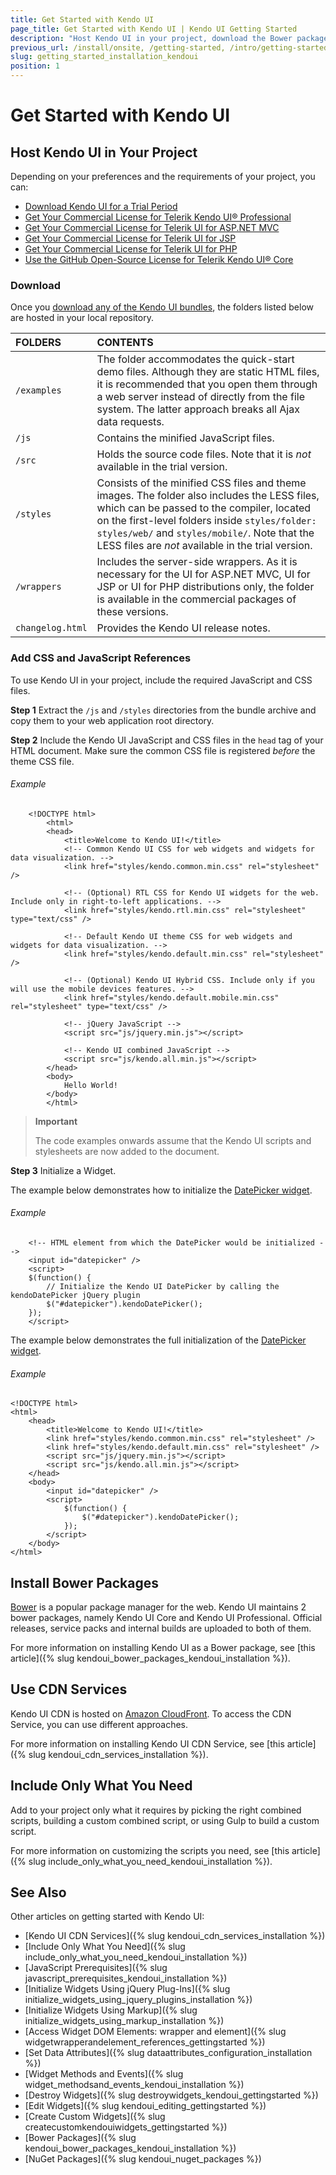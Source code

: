 ```yaml
---
title: Get Started with Kendo UI
page_title: Get Started with Kendo UI | Kendo UI Getting Started
description: "Host Kendo UI in your project, download the Bower packages, or install it by using the CDN services."
previous_url: /install/onsite, /getting-started, /intro/getting-started
slug: getting_started_installation_kendoui
position: 1
---
```


# Get Started with Kendo UI

## Host Kendo UI in Your Project

Depending on your preferences and the requirements of your project, you can:

* [Download Kendo UI for a Trial Period](http://www.telerik.com/download/kendo-ui)
* [Get Your Commercial License for Telerik Kendo UI® Professional](http://www.telerik.com/purchase/kendo-ui)
* [Get Your Commercial License for Telerik UI for ASP.NET MVC](http://www.telerik.com/purchase/aspnet-mvc)
* [Get Your Commercial License for Telerik UI for JSP](http://www.telerik.com/purchase/jsp-ui)
* [Get Your Commercial License for Telerik UI for PHP](http://www.telerik.com/purchase/php-ui)
* [Use the GitHub Open-Source License for Telerik Kendo UI® Core](https://github.com/telerik/kendo-ui-core)

### Download

Once you [download any of the Kendo UI bundles](http://www.telerik.com/download/kendo-ui), the folders listed below are hosted in your local repository.

|FOLDERS 						|CONTENTS |
|:---								|:---			|
|`/examples`				|The folder accommodates the quick-start demo files. Although they are static HTML files, it is recommended that you open them through a web server instead of directly from the file system. The latter approach breaks all Ajax data requests.|
|`/js`							|Contains the minified JavaScript files.|
|`/src`							|Holds the source code files. Note that it is _not_ available in the trial version.|
|`/styles`					|Consists of the minified CSS files and theme images. The folder also includes the LESS files, which can be passed to the compiler, located on the first-level folders inside `styles/folder: styles/web/` and `styles/mobile/`. Note that the LESS files are _not_ available in the trial version.|
|`/wrappers`				|Includes the server-side wrappers. As it is necessary for the UI for ASP.NET MVC, UI for JSP or UI for PHP distributions only, the folder is available in the commercial packages of these versions.|
|`changelog.html`		|Provides the Kendo UI release notes.|

### Add CSS and JavaScript References

To use Kendo UI in your project, include the required JavaScript and CSS files.

**Step 1** Extract the `/js` and `/styles` directories from the bundle archive and copy them to your web application root directory.  

**Step 2** Include the Kendo UI JavaScript and CSS files in the `head` tag of your HTML document. Make sure the common CSS file is registered _before_ the theme CSS file.

###### Example

		<!DOCTYPE html>
	        <html>
	        <head>
	            <title>Welcome to Kendo UI!</title>
	            <!-- Common Kendo UI CSS for web widgets and widgets for data visualization. -->
	            <link href="styles/kendo.common.min.css" rel="stylesheet" />

	            <!-- (Optional) RTL CSS for Kendo UI widgets for the web. Include only in right-to-left applications. -->
	            <link href="styles/kendo.rtl.min.css" rel="stylesheet" type="text/css" />

	            <!-- Default Kendo UI theme CSS for web widgets and widgets for data visualization. -->
	            <link href="styles/kendo.default.min.css" rel="stylesheet" />

	            <!-- (Optional) Kendo UI Hybrid CSS. Include only if you will use the mobile devices features. -->
	            <link href="styles/kendo.default.mobile.min.css" rel="stylesheet" type="text/css" />

	            <!-- jQuery JavaScript -->
	            <script src="js/jquery.min.js"></script>

	            <!-- Kendo UI combined JavaScript -->
	            <script src="js/kendo.all.min.js"></script>
	        </head>
	        <body>
	            Hello World!
	        </body>
	        </html>

> **Important**  
>
> The code examples onwards assume that the Kendo UI scripts and stylesheets are now added to the document.

**Step 3** Initialize a Widget.

The example below demonstrates how to initialize the [DatePicker widget](http://demos.telerik.com/kendo-ui/datepicker/index).

###### Example

        <!-- HTML element from which the DatePicker would be initialized -->
        <input id="datepicker" />
        <script>
        $(function() {
            // Initialize the Kendo UI DatePicker by calling the kendoDatePicker jQuery plugin
            $("#datepicker").kendoDatePicker();
        });
        </script>

The example below demonstrates the full initialization of the [DatePicker widget](http://demos.telerik.com/kendo-ui/datepicker/index).

###### Example

    <!DOCTYPE html>
    <html>
        <head>
            <title>Welcome to Kendo UI!</title>
            <link href="styles/kendo.common.min.css" rel="stylesheet" />
            <link href="styles/kendo.default.min.css" rel="stylesheet" />
            <script src="js/jquery.min.js"></script>
            <script src="js/kendo.all.min.js"></script>
        </head>
        <body>
            <input id="datepicker" />
            <script>
                $(function() {
                    $("#datepicker").kendoDatePicker();
                });
            </script>
        </body>
    </html>

## Install Bower Packages

[Bower](http://bower.io/) is a popular package manager for the web. Kendo UI maintains 2 bower packages, namely Kendo UI Core and Kendo UI Professional. Official releases, service packs and internal builds are uploaded to both of them.

For more information on installing Kendo UI as a Bower package, see [this article]({% slug kendoui_bower_packages_kendoui_installation %}).

## Use CDN Services

Kendo UI CDN is hosted on [Amazon CloudFront](https://aws.amazon.com/cloudfront/). To access the CDN Service, you can use different approaches.

For more information on installing Kendo UI CDN Service, see [this article]({% slug kendoui_cdn_services_installation %}).

## Include Only What You Need

Add to your project only what it requires by picking the right combined scripts, building a custom combined script, or using Gulp to build a custom script.

For more information on customizing the scripts you need, see [this article]({% slug include_only_what_you_need_kendoui_installation %}).

## See Also

Other articles on getting started with Kendo UI:

* [Kendo UI CDN Services]({% slug kendoui_cdn_services_installation %})
* [Include Only What You Need]({% slug include_only_what_you_need_kendoui_installation %})
* [JavaScript Prerequisites]({% slug javascript_prerequisites_kendoui_installation %})
* [Initialize Widgets Using jQuery Plug-Ins]({% slug initialize_widgets_using_jquery_plugins_installation %})
* [Initialize Widgets Using Markup]({% slug initialize_widgets_using_markup_installation %})
* [Access Widget DOM Elements: wrapper and element]({% slug widgetwrapperandelement_references_gettingstarted %})
* [Set Data Attributes]({% slug dataattributes_configuration_installation %})
* [Widget Methods and Events]({% slug widget_methodsand_events_kendoui_installation %})
* [Destroy Widgets]({% slug destroywidgets_kendoui_gettingstarted %})
* [Edit Widgets]({% slug kendoui_editing_gettingstarted %})
* [Create Custom Widgets]({% slug createcustomkendouiwidgets_gettingstarted %})
* [Bower Packages]({% slug kendoui_bower_packages_kendoui_installation %})
* [NuGet Packages]({% slug kendoui_nuget_packages %})
